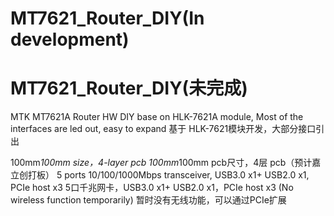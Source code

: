 # MT7621_Router_DIY(In development)
# MT7621_Router_DIY(未完成)
MTK MT7621A Router HW DIY base on HLK-7621A module, Most of the interfaces are led out, easy to expand
基于 HLK-7621模块开发，大部分接口引出

100mm*100mm size，4-layer pcb
100mm*100mm pcb尺寸，4层 pcb（预计嘉立创打板）
5 ports 10/100/1000Mbps transceiver, USB3.0 x1+ USB2.0 x1, PCIe host x3
5口千兆网卡，USB3.0 x1+ USB2.0 x1，PCIe host x3
(No wireless function temporarily)
暂时没有无线功能，可以通过PCIe扩展
